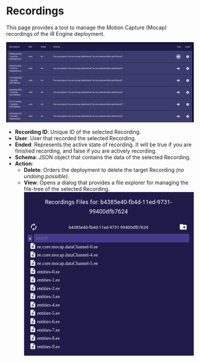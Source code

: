 # Recordings
This page provides a tool to manage the Motion Capture (Mocap) recordings of the iR Engine deployment.

![](./images/recordings/list.png)

- **Recording ID**: Unique ID of the selected Recording.
- **User**: User that recorded the selected Recording.
- **Ended**: Represents the active state of recording. It will be true if you are finished recording, and false if you are actively recording.
- **Schema**: JSON object that contains the data of the selected Recording.
- **Action**:  
  - **Delete**: Orders the deployment to delete the target Recording _(no undoing possible)_.
  - **View**: Opens a dialog that provides a file explorer for managing the file-tree of the selected Recording.  
  ![](./images/recordings/view.png)

